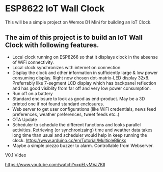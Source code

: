 # ESP8622 IoT Wall Clock
This will be a simple project on Wemos D1 Mini for building an IoT Clock.

## The aim of this project is to build an IoT Wall Clock with following features.
- Local clock running on ESP8266 so that it displays clock in the absense of WiFi connectivity.
- Local clock synchronizes with internet on connection
- Display the clock and other information in sufficiently large & low power consuming display.  Right now chosen dot-matrix-LED display 32x8.  Preferrably like 7-segment LCD display which has backpanel reflection and has good visiblity from far off and very low power consumption.
- Run off on a battery
- Standard enclosure to look as good as end-product.  May be a 3D printed one if not found standard enclosures.
- Web server to get user configurations (like WiFi credentials, news feed preferences, weather preferences, tweet feeds etc..)
- OTA Update
- Scheduler to schedule the different functions and looks parallel activities.  Retrieving (or synchronizaing) time and weather data takes long time than usual and scheduler would help in keep running the clock.  https://www.arduino.cc/en/Tutorial/MultipleBlinks
- Maybe a simple piezzo buzzer to alarm.  Controllable from Webserver.  

V0.1 Video 

https://www.youtube.com/watch?v=pELyMVJ7KlI
